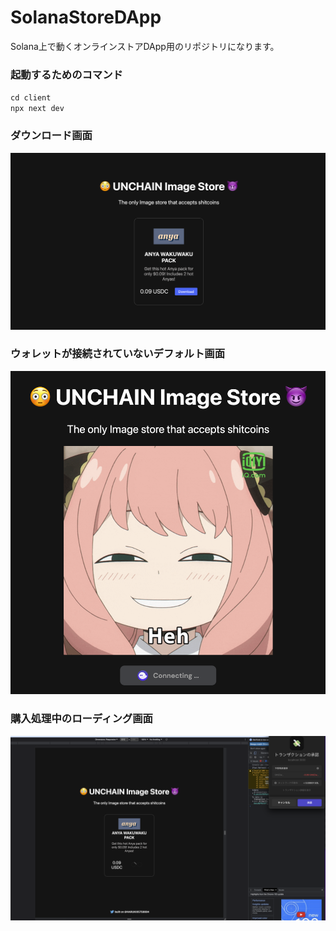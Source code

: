 # SolanaStoreDApp
Solana上で動くオンラインストアDApp用のリポジトリになります。

### 起動するためのコマンド
 `cd client`  
 `npx next dev`

### ダウンロード画面
 <img src="./assets/download.png">

### ウォレットが接続されていないデフォルト画面
 <img src="./assets/anya.png">

### 購入処理中のローディング画面
 <img src="./assets/loading.png">

 